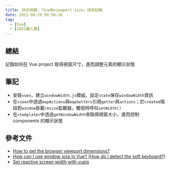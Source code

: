 ```yaml
---
title: 30天挑戰：「Vue與viewport size」技術記錄
date: 2021-08-29 09:58:26
tag:
  - [Vue]
  - [2021鐵人賽]
---
```


## 總結

記錄如何在 Vue project 取得視窗尺寸，進而調整元素的顯示狀態

## 筆記

<script src="https://gist.github.com/tzynwang/22c8a65a5d4e7e5e4af6bb11dd785b26.js"></script>

- 安裝`vuex`，建立`windowWidth.js`模組，設定`state`保存`windowWidth`資訊
- 在`views`中透過`mapActions`與`mapGetters`引用`getter`與`actions`；於`created`階段對`window`掛載`resize`監聽器，觸發時呼叫`setWidth()`
- 在`<template>`中透過`getWindowWidth`來取得視窗大小，進而控制 components 的顯示狀態

## 參考文件

- [How to get the browser viewport dimensions?](https://stackoverflow.com/questions/1248081/how-to-get-the-browser-viewport-dimensions)
- [How can I use window size in Vue? (How do I detect the soft keyboard?)](https://stackoverflow.com/questions/47219272/how-can-i-use-window-size-in-vue-how-do-i-detect-the-soft-keyboard)
- [Set reactive screen width with vuejs](https://stackoverflow.com/questions/51565331/set-reactive-screen-width-with-vuejs/51566337)
